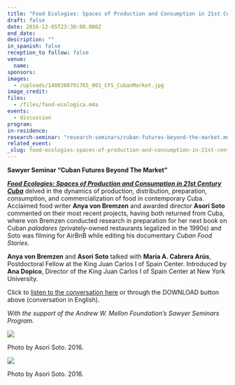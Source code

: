 ```yaml
---
title: "Food Ecologies: Spaces of Production and Consumption in 21st Century Cuba"
draft: false
date: 2016-12-05T23:30:00.000Z
end_date:
description: ""
in_spanish: false
reception_to follow: false
venue:
  name:
sponsors:
images:
  - /uploads/1480360791765_001_CFS_CubanMarket.jpg
image_credit:
files:
  - /files/food-ecologica.m4a
events:
  - discussion
program:
in-residence:
research-seminar: "research-seminars/cuban-futures-beyond-the-market.md"
related_event:
_slug: food-ecologies-spaces-of-production-and-consumption-in-21st-century-cuba
---
```


**Sawyer Seminar “Cuban Futures Beyond The Market”**

**_[Food Ecologies: Spaces of Production and Consumption in 21st Century Cuba](http://www.kjcc.org/uploads/1481054530707_Food-Ecol%C3%B3gica.m4a)_** delved in the dynamics of production, distribution, preparation, consumption, and commercialization of food in contemporary Cuba. Acclaimed food writer **Anya von Bremzen** and awarded director **Asori Soto** commented on their most recent projects, having both returned from Cuba, where von Bremzen conducted research in preparation for her next book on Cuban _paladares_ (privately-owned restaurants legalized in the 1990s) and Soto was filming for AirBnB while editing his documentary _Cuban Food Stories_.

**Anya von Bremzen** and **Asori Soto** talked with **María A. Cabrera Arús**, Postdoctoral Fellow at the King Juan Carlos I of Spain Center. Introduced by **Ana Dopico**, Director of the King Juan Carlos I of Spain Center at New York University.

Click to [listen to the conversation here](http://www.kjcc.org/uploads/1481054530707_Food-Ecol%C3%B3gica.m4a) or through the DOWNLOAD button above (conversation in English).

_With the support of the Andrew W. Mellon Foundation’s Sawyer Seminars Program._

![](http://www.kjcc.org/uploads/1481054697255_006_CFS_FruitStand.jpg)

<figcaption>Photo by Asori Soto. 2016.

</figcaption>

![](http://www.kjcc.org/uploads/1481054759475_011_CFS_FarmersLunch.jpg)



Photo by Asori Soto. 2016.
